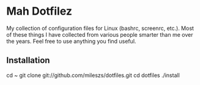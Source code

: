 # Mah Dotfilez #

My collection of configuration files for Linux (bashrc, screenrc, etc.).  Most of these things I have collected from various people smarter than me over the years.  Feel free to use anything you find useful.

## Installation ##

cd ~
git clone git://github.com/mileszs/dotfiles.git
cd dotfiles
./install
